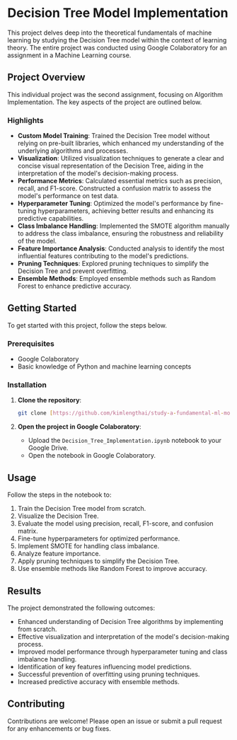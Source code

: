 # Decision Tree Model Implementation

This project delves deep into the theoretical fundamentals of machine learning by studying the Decision Tree model within the context of learning theory. The entire project was conducted using Google Colaboratory for an assignment in a Machine Learning course.

## Project Overview

This individual project was the second assignment, focusing on Algorithm Implementation. The key aspects of the project are outlined below.

### Highlights

- **Custom Model Training**: Trained the Decision Tree model without relying on pre-built libraries, which enhanced my understanding of the underlying algorithms and processes.
- **Visualization**: Utilized visualization techniques to generate a clear and concise visual representation of the Decision Tree, aiding in the interpretation of the model's decision-making process.
- **Performance Metrics**: Calculated essential metrics such as precision, recall, and F1-score. Constructed a confusion matrix to assess the model's performance on test data.
- **Hyperparameter Tuning**: Optimized the model's performance by fine-tuning hyperparameters, achieving better results and enhancing its predictive capabilities.
- **Class Imbalance Handling**: Implemented the SMOTE algorithm manually to address the class imbalance, ensuring the robustness and reliability of the model.
- **Feature Importance Analysis**: Conducted analysis to identify the most influential features contributing to the model's predictions.
- **Pruning Techniques**: Explored pruning techniques to simplify the Decision Tree and prevent overfitting.
- **Ensemble Methods**: Employed ensemble methods such as Random Forest to enhance predictive accuracy.

## Getting Started

To get started with this project, follow the steps below.

### Prerequisites

- Google Colaboratory
- Basic knowledge of Python and machine learning concepts

### Installation

1. **Clone the repository**:
    ```bash
    git clone [https://github.com/kimlengthai/study-a-fundamental-ml-model.git]
    ```

2. **Open the project in Google Colaboratory**:
    - Upload the `Decision_Tree_Implementation.ipynb` notebook to your Google Drive.
    - Open the notebook in Google Colaboratory.

## Usage

Follow the steps in the notebook to:

1. Train the Decision Tree model from scratch.
2. Visualize the Decision Tree.
3. Evaluate the model using precision, recall, F1-score, and confusion matrix.
4. Fine-tune hyperparameters for optimized performance.
5. Implement SMOTE for handling class imbalance.
6. Analyze feature importance.
7. Apply pruning techniques to simplify the Decision Tree.
8. Use ensemble methods like Random Forest to improve accuracy.

## Results

The project demonstrated the following outcomes:

- Enhanced understanding of Decision Tree algorithms by implementing from scratch.
- Effective visualization and interpretation of the model's decision-making process.
- Improved model performance through hyperparameter tuning and class imbalance handling.
- Identification of key features influencing model predictions.
- Successful prevention of overfitting using pruning techniques.
- Increased predictive accuracy with ensemble methods.

## Contributing

Contributions are welcome! Please open an issue or submit a pull request for any enhancements or bug fixes.
